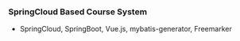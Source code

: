 ### SpringCloud Based Course System

- SpringCloud, SpringBoot, Vue.js, mybatis-generator, Freemarker
